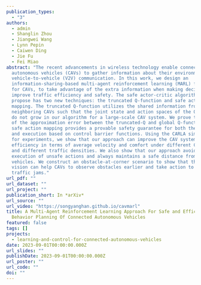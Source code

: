 ```yaml
---
publication_types:
  - "3"
authors:
  - admin
  - Shanglin Zhou
  - Jiangwei Wang
  - Lynn Pepin
  - Caiwen Ding
  - Jie Fu
  - Fei Miao
abstract: "The recent advancements in wireless technology enable connected
  autonomous vehicles (CAVs) to gather information about their environment by
  vehicle-to-vehicle (V2V) communication. In this work, we design an
  information-sharing-based multi-agent reinforcement learning (MARL) framework
  for CAVs, to take advantage of the extra information when making decisions to
  improve traffic efficiency and safety. The safe actor-critic algorithm we
  propose has two new techniques: the truncated Q-function and safe action
  mapping. The truncated Q-function utilizes the shared information from
  neighboring CAVs such that the joint state and action spaces of the Q-function
  do not grow in our algorithm for a large-scale CAV system. We prove the bound
  of the approximation error between the truncated-Q and global Q-functions. The
  safe action mapping provides a provable safety guarantee for both the training
  and execution based on control barrier functions. Using the CARLA simulator
  for experiments, we show that our approach can improve the CAV system's
  efficiency in terms of average velocity and comfort under different CAV ratios
  and different traffic densities. We also show that our approach avoids the
  execution of unsafe actions and always maintains a safe distance from other
  vehicles. We construct an obstacle-at-corner scenario to show that the shared
  vision can help CAVs to observe obstacles earlier and take action to avoid
  traffic jams."
url_pdf: ""
url_dataset: ""
url_project: ""
publication_short: In *arXiv*
url_source: ""
url_video: "https://songyanghan.github.io/cavmarl"
title: A Multi-Agent Reinforcement Learning Approach For Safe and Efficient
  Behavior Planning Of Connected Autonomous Vehicles
featured: false
tags: []
projects:
  - learning-and-control-for-connected-autonomous-vehicles
date: 2023-09-01T00:00:00.000Z
url_slides: ""
publishDate: 2023-09-01T00:00:00.000Z
url_poster: ""
url_code: ""
doi: ""
---
```

